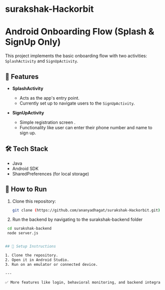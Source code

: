 # surakshak-Hackorbit
# Android Onboarding Flow (Splash & SignUp Only)

This project implements the basic onboarding flow with two activities: `SplashActivity` and `SignUpActivity`.

## 📱 Features

- **SplashActivity**  
  - Acts as the app's entry point.  
  - Currently set up to navigate users to the `SignUpActivity`.

- **SignUpActivity**  
  - Simple registration screen .  
  - Functionality like user can enter their phone number and name to sign up.

## 🛠 Tech Stack

- Java
- Android SDK
- SharedPreferences (for local storage)

## 🚀 How to Run

1. Clone this repository:
   ```bash
   git clone (https://github.com/ananyadhagat/surakshak-Hackorbit.git)
2. Run the backend by navigating to the surakshak-backend folder
  ```bash
   cd surakshak-backend
   node server.js


## 📝 Setup Instructions

1. Clone the repository.
2. Open it in Android Studio.
3. Run on an emulator or connected device.

---

✅ More features like login, behavioral monitoring, and backend integration will be added soon.
